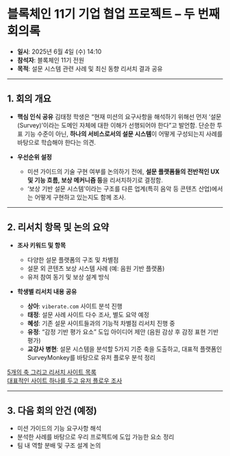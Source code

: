 # 블록체인 11기 기업 협업 프로젝트 – 두 번째 회의록

- **일시**: 2025년 6월 4일 (수) 14:10
- **참석자**: 블록체인 11기 전원
- **목적**: 설문 시스템 관련 사례 및 최신 동향 리서치 결과 공유

---

## 1. 회의 개요

- **핵심 인식 공유**
  김태정 학생은 “현재 미션의 요구사항을 해석하기 위해선 먼저 ‘설문(Survey)’이라는 도메인 자체에 대한 이해가 선행되어야 한다”고 발언함.
  단순한 투표 기능 수준이 아닌, **하나의 서비스로서의 설문 시스템**이 어떻게 구성되는지 사례를 바탕으로 학습해야 한다는 의견.

- **우선순위 설정**

  - 미션 가이드의 기술 구현 여부를 논의하기 전에, **설문 플랫폼들의 전반적인 UX 및 기능 흐름, 보상 메커니즘 등**을 리서치하기로 결정함.
  - ‘보상 기반 설문 시스템’이라는 구조를 다른 업계(특히 음악 등 콘텐츠 산업)에서는 어떻게 구현하고 있는지도 함께 조사.

---

## 2. 리서치 항목 및 논의 요약

- **조사 키워드 및 항목**

  - 다양한 설문 플랫폼의 구조 및 차별점
  - 설문 외 콘텐츠 보상 시스템 사례 (예: 음원 기반 플랫폼)
  - 유저 참여 동기 및 보상 설계 방식

- **학생별 리서치 내용 공유**

  - **상아**: `viberate.com` 사이트 분석 진행
  - **태정**: 설문 사례 사이트 다수 조사, 별도 요약 예정
  - **혜성**: 기존 설문 사이트들과의 기능적 차별점 리서치 진행 중
  - **유정**: “감정 기반 평가 요소” 도입 아이디어 제안 (음원 감상 후 감정 표현 기반 평가)
  - **교강사 병현**: 설문 시스템을 분석할 5가지 기준 축을 도출하고, 대표적 플랫폼인 SurveyMonkey를 바탕으로 유저 플로우 분석 정리

[5개의 축 그리고 리서치 사이트 목록](./teacher/1.research.md)  
[대표적인 사이트 하나를 두고 유저 플로우 조사](./teacher/2.surveyMonkey.md)

---

## 3. 다음 회의 안건 (예정)

- 미션 가이드의 기능 요구사항 해석
- 분석한 사례를 바탕으로 우리 프로젝트에 도입 가능한 요소 정리
- 팀 내 역할 분배 및 구조 설계 논의
